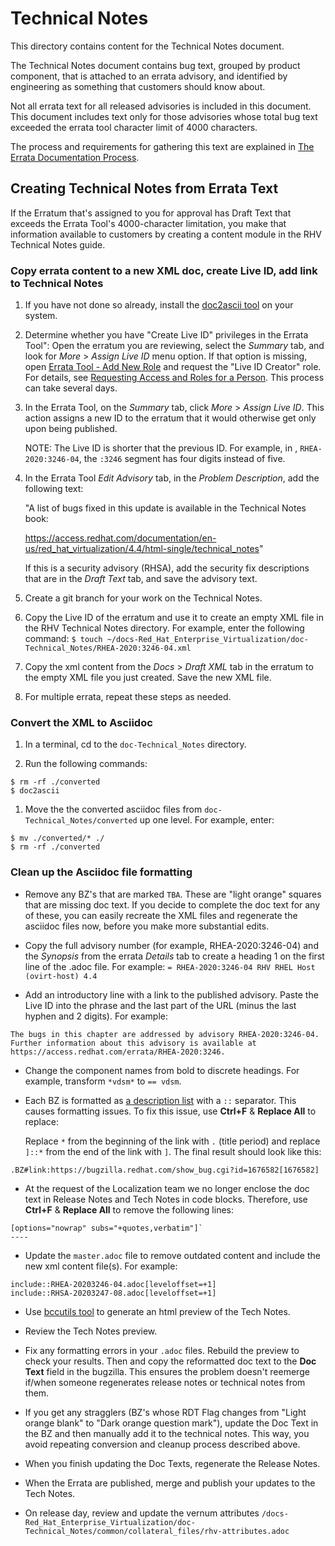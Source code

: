 # Technical Notes

This directory contains content for the Technical Notes document.

The Technical Notes document contains bug text, grouped by product component, that is attached to an errata advisory, and identified by engineering as something that customers should know about.

Not all errata text for all released advisories is included in this document. This document includes text only for those advisories whose total bug text exceeded the errata tool character limit of 4000 characters.

The process and requirements for gathering this text are explained in [The Errata Documentation Process](https://source.redhat.com/groups/public/rhci-documentation-program-management/rhci_documentation_program_management_wiki/the_errata_documentation_process).

## Creating Technical Notes from Errata Text

If the Erratum that's assigned to you for approval has Draft Text that exceeds the Errata Tool's 4000-character limitation, you make that information available to customers by creating a content module in the RHV Technical Notes guide.

### Copy errata content to a new XML doc, create Live ID, add link to Technical Notes

1. If you have not done so already, install the [doc2ascii tool](https://source.redhat.com/groups/public/rhci-documentation-program-management/rhci_documentation_program_management_wiki/installing_and_using_the_asciidoc_converter_doc2ascii) on your system.

1. Determine whether you have "Create Live ID" privileges in the Errata Tool": Open the erratum you are reviewing, select the *Summary* tab, and look for *More* > *Assign Live ID* menu option. If that option is missing, open [Errata Tool - Add New Role](https://redhat.service-now.com/help?id=sc_cat_item&sys_id=be86366113356600196f7e276144b056) and request the "Live ID Creator" role. For details, see [Requesting Access and Roles for a Person](https://errata.devel.redhat.com/user-guide/intro-introduction.html#intro-requesting-access-and-roles-for-a-person). This process can take several days.

1. In the Errata Tool, on the *Summary* tab, click *More* > *Assign Live ID*. This action assigns a new ID to the erratum that it would otherwise get only upon being published.

    NOTE: The Live ID is shorter that the previous ID. For example, in , `RHEA-2020:3246-04`, the `:3246` segment has four digits instead of five.

1. In the Errata Tool *Edit Advisory* tab, in the *Problem Description*, add the following text:

    "A list of bugs fixed in this update is available in the Technical Notes book:

    https://access.redhat.com/documentation/en-us/red_hat_virtualization/4.4/html-single/technical_notes"

    If this is a security advisory (RHSA), add the security fix descriptions that are in the *Draft Text* tab, and save the advisory text.
 
1. Create a git branch for your work on the Technical Notes.

1. Copy the Live ID of the erratum and use it to create an empty XML file in the RHV Technical Notes directory. For example, enter the following command:
`$ touch ~/docs-Red_Hat_Enterprise_Virtualization/doc-Technical_Notes/RHEA-2020:3246-04.xml`

1. Copy the xml content from the *Docs* > *Draft XML* tab in the erratum to the empty XML file you just created. Save the new XML file.

1. For multiple errata, repeat these steps as needed.

### Convert the XML to Asciidoc

1. In a terminal, cd to the `doc-Technical_Notes` directory.

1. Run the following commands:
```
$ rm -rf ./converted
$ doc2ascii
```

1. Move the the converted asciidoc files from `doc-Technical_Notes/converted` up one level. For example, enter:
```
$ mv ./converted/* ./
$ rm -rf ./converted
```

### Clean up the Asciidoc file formatting

* Remove any BZ's that are marked `TBA`. These are "light orange" squares that are missing doc text. If you decide to complete the doc text for any of these, you can easily recreate the XML files and regenerate the asciidoc files now, before you make more substantial edits.

* Copy the full advisory number (for example, RHEA-2020:3246-04) and the *Synopsis* from the errata *Details* tab to create a heading 1 on the first line of the .adoc file. For example:
`= RHEA-2020:3246-04 RHV RHEL Host (ovirt-host) 4.4`

* Add an introductory line with a link to the published advisory. Paste the Live ID into the phrase and the last part of the URL (minus the last hyphen and 2 digits). For example:
```
The bugs in this chapter are addressed by advisory RHEA-2020:3246-04. Further information about this advisory is available at https://access.redhat.com/errata/RHEA-2020:3246.
```

* Change the component names from bold to discrete headings. For example, transform `*vdsm*` to `== vdsm`.

* Each BZ is formatted as [a description list](https://asciidoctor.org/docs/user-manual/#description-list) with a `::` separator. This causes formatting issues. To fix this issue, use **Ctrl+F** & **Replace All** to replace:

    Replace `*` from the beginning of the link with `.` (title period)  and replace  `]::*` from the end of the link with `]`. The final result should look like this:
```
.BZ#link:https://bugzilla.redhat.com/show_bug.cgi?id=1676582[1676582]
```

* At the request of the Localization team we no longer enclose the doc text in Release Notes and Tech Notes in code blocks. Therefore, use **Ctrl+F** & **Replace All** to remove the following lines:
```
[options="nowrap" subs="+quotes,verbatim"]`
----
```

* Update the `master.adoc` file to remove outdated content and include the new xml content file(s). For example:
```
include::RHEA-20203246-04.adoc[leveloffset=+1]
include::RHSA-20203247-08.adoc[leveloffset=+1]
```

* Use [bccutils tool](https://pantheon.int.us-west.aws.prod.paas.redhat.com/#/help/bccutil-install) to generate an html preview of the Tech Notes.

* Review the Tech Notes preview.

* Fix any formatting errors in your `.adoc` files. Rebuild the preview to check your results. Then and copy the reformatted doc text to the **Doc Text** field in the bugzilla. This ensures the problem doesn't reemerge if/when someone regenerates release notes or technical notes from them.

* If you get any stragglers (BZ's whose RDT Flag changes from "Light orange blank" to "Dark orange question mark"), update the Doc Text in the BZ and then manually add it to the technical notes. This way, you avoid repeating conversion and cleanup process described above.

* When you finish updating the Doc Texts, regenerate the Release Notes.

* When the Errata are published, merge and publish your updates to the Tech Notes.

* On release day, review and update the vernum attributes `/docs-Red_Hat_Enterprise_Virtualization/doc-Technical_Notes/common/collateral_files/rhv-attributes.adoc`
